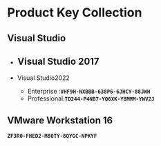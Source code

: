 
# Product Key Collection

## **Visual Studio**
- Visual Studio 2017
  - 

- Visual Studio2022
  - Enterprise :**`VHF9H-NXBBB-638P6-6JHCY-88JWH`**
  - Professional:**`TD244-P4NB7-YQ6XK-Y8MMM-YWV2J`**

## **VMware Workstation 16**
**`ZF3R0-FHED2-M80TY-8QYGC-NPKYF`**